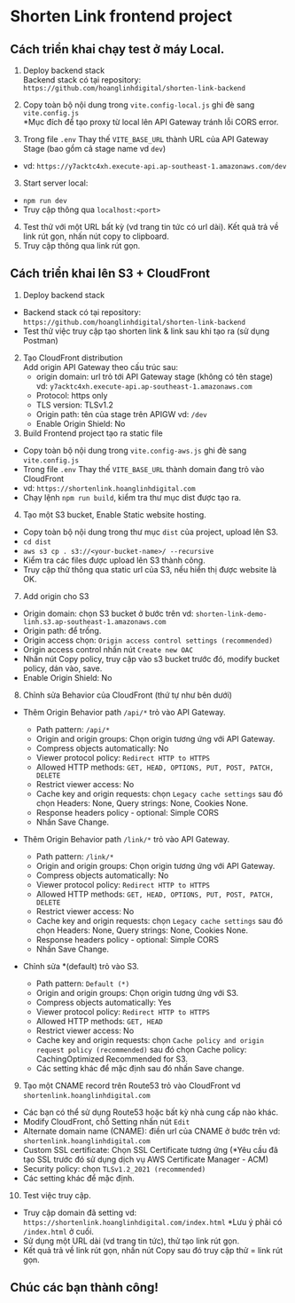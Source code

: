 # Shorten Link frontend project
## Cách triển khai chạy test ở máy Local.
1. Deploy backend stack  
Backend stack có tại repository: `https://github.com/hoanglinhdigital/shorten-link-backend`
2. Copy toàn bộ nội dung trong `vite.config-local.js` ghi đè sang `vite.config.js`  
*Mục đích để tạo proxy từ local lên API Gateway tránh lỗi CORS error.

3. Trong file `.env` Thay thế `VITE_BASE_URL` thành URL của API Gateway Stage (bao gồm cả stage name vd `dev`)
* vd: `https://y7acktc4xh.execute-api.ap-southeast-1.amazonaws.com/dev`
3. Start server local:
* `npm run dev`
* Truy cập thông qua `localhost:<port>`
4. Test thử với một URL bất kỳ (vd trang tin tức có url dài). Kết quả trả về link rút gọn, nhấn nút copy to clipboard.
5. Truy cập thông qua link rút gọn.

## Cách triển khai lên S3 + CloudFront
1. Deploy backend stack  
* Backend stack có tại repository: `https://github.com/hoanglinhdigital/shorten-link-backend`
* Test thử việc truy cập tạo shorten link & link sau khi tạo ra (sử dụng Postman)

2. Tạo CloudFront distribution  
 Add origin API Gateway theo cấu trúc sau:
    - origin domain: url trỏ tới API Gateway stage (không có tên stage)  
    vd: `y7acktc4xh.execute-api.ap-southeast-1.amazonaws.com`
    - Protocol: https only
    - TLS version: TLSv1.2
    - Origin path: tên của stage trên APIGW vd: `/dev`
    - Enable Origin Shield: No
3. Build Frontend project tạo ra static file  
* Copy toàn bộ nội dung trong `vite.config-aws.js` ghi đè sang `vite.config.js`
* Trong file `.env` Thay thế `VITE_BASE_URL` thành domain đang trỏ vào CloudFront
* vd: `https://shortenlink.hoanglinhdigital.com`
* Chạy lệnh `npm run build`, kiểm tra thư mục dist được tạo ra.

4. Tạo một S3 bucket, Enable Static website hosting.
- Copy toàn bộ nội dung trong thư mục `dist` của project, upload lên S3.
- `cd dist`
- `aws s3 cp . s3://<your-bucket-name>/ --recursive`
- Kiểm tra các files được upload lên S3 thành công.
- Truy cập thử thông qua static url của S3, nếu hiển thị được website là OK.

7. Add origin cho S3
- Origin domain: chọn S3 bucket ở bước trên vd: `shorten-link-demo-linh.s3.ap-southeast-1.amazonaws.com`
- Origin path: để trống.
- Origin access chọn: `Origin access control settings (recommended)`
- Origin access control nhấn nút `Create new OAC`
- Nhấn nút Copy policy, truy cập vào s3 bucket trước đó, modify bucket policy, dán vào, save.
- Enable Origin Shield: No


8. Chỉnh sửa Behavior của CloudFront (thứ tự như bên dưới)
* Thêm Origin Behavior path `/api/*` trỏ vào API Gateway.
    - Path pattern: `/api/*`
    - Origin and origin groups: Chọn origin tương ứng với API Gateway.
    - Compress objects automatically: No
    - Viewer protocol policy: `Redirect HTTP to HTTPS`
    - Allowed HTTP methods: `GET, HEAD, OPTIONS, PUT, POST, PATCH, DELETE`
    - Restrict viewer access: No
    - Cache key and origin requests: chọn `Legacy cache settings` sau đó chọn Headers: None, Query strings: None, Cookies None.
    - Response headers policy - optional: Simple CORS
    - Nhấn Save Change.

* Thêm Origin Behavior path `/link/*` trỏ vào API Gateway.
    - Path pattern: `/link/*`
    - Origin and origin groups: Chọn origin tương ứng với API Gateway.
    - Compress objects automatically: No
    - Viewer protocol policy: `Redirect HTTP to HTTPS`
    - Allowed HTTP methods: `GET, HEAD, OPTIONS, PUT, POST, PATCH, DELETE`
    - Restrict viewer access: No
    - Cache key and origin requests: chọn `Legacy cache settings` sau đó chọn Headers: None, Query strings: None, Cookies None.
    - Response headers policy - optional: Simple CORS
    - Nhấn Save Change.
* Chỉnh sửa *(default)  trỏ vào S3.
    - Path pattern: `Default (*)`
    - Origin and origin groups: Chọn origin tương ứng với S3.
    - Compress objects automatically: Yes
    - Viewer protocol policy: `Redirect HTTP to HTTPS`
    - Allowed HTTP methods: `GET, HEAD`
    - Restrict viewer access: No
    - Cache key and origin requests: chọn `Cache policy and origin request policy (recommended)` sau đó chọn Cache policy: CachingOptimized  Recommended for S3.
    - Các setting khác để mặc định sau đó nhấn Save change.

9. Tạo một CNAME record trên Route53 trỏ vào CloudFront vd `shortenlink.hoanglinhdigital.com`
* Các bạn có thể sử dụng Route53 hoặc bất kỳ nhà cung cấp nào khác.
* Modify CloudFront, chỗ Setting nhấn nút `Edit`
* Alternate domain name (CNAME): điền url của CNAME ở bước trên vd: `shortenlink.hoanglinhdigital.com`
* Custom SSL certificate: Chọn SSL Certificate tương ứng (*Yêu cầu đã tạo SSL trước đó sử dụng dịch vụ AWS Certificate Manager - ACM)
* Security policy: chọn `TLSv1.2_2021 (recommended)`
* Các setting khác để mặc định.
10. Test việc truy cập.
* Truy cập domain đã setting vd: `https://shortenlink.hoanglinhdigital.com/index.html` *Lưu ý phải có `/index.html` ở cuối.
* Sử dụng một URL dài (vd trang tin tức), thử tạo link rút gọn.
* Kết quả trả về link rút gọn, nhấn nút Copy sau đó truy cập thử = link rút gọn.


## Chúc các bạn thành công!